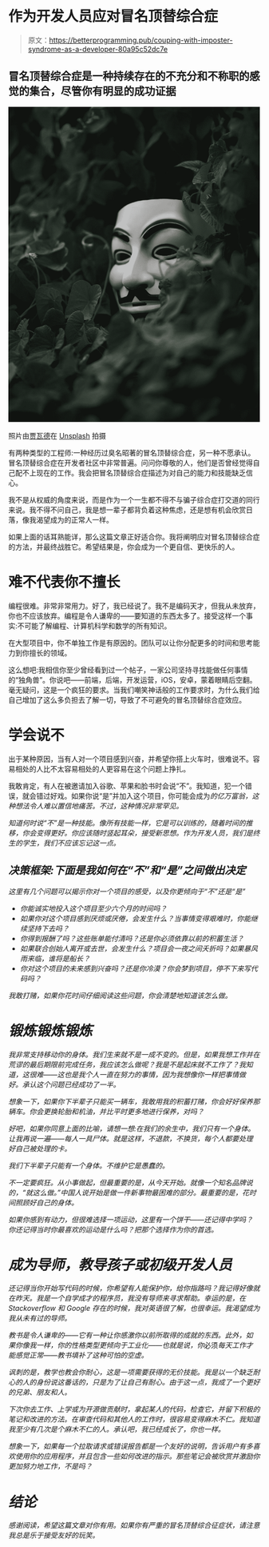 # 作为开发人员应对冒名顶替综合症

> 原文：<https://betterprogramming.pub/couping-with-imposter-syndrome-as-a-developer-80a95c52dc7e>

## 冒名顶替综合症是一种持续存在的不充分和不称职的感觉的集合，尽管你有明显的成功证据

![](img/5723d7c7dc16072317cab1b7ca280d3a.png)

照片由[贾瓦德](https://unsplash.com/@_javardh_001?utm_source=medium&utm_medium=referral)在 [Unsplash](https://unsplash.com?utm_source=medium&utm_medium=referral) 拍摄

有两种类型的工程师:一种经历过臭名昭著的冒名顶替综合症，另一种不愿承认。冒名顶替综合症在开发者社区中非常普遍。问问你尊敬的人，他们是否曾经觉得自己配不上现在的工作。我会把冒名顶替综合症描述为对自己的能力和技能缺乏信心。

我不是从权威的角度来说，而是作为一个一生都不得不与骗子综合症打交道的同行来说。我不得不问自己，我是想一辈子都背负着这种焦虑，还是想有机会欣赏日落，像我渴望成为的正常人一样。

如果上面的话耳熟能详，那么这篇文章正好适合你。我将阐明应对冒名顶替综合症的方法，并最终战胜它。希望结果是，你会成为一个更自信、更快乐的人。

# 难不代表你不擅长

编程很难。非常非常用力。好了，我已经说了。我不是编码天才，但我从未放弃，你也不应该放弃。编程是令人谦卑的——要知道的东西太多了。接受这样一个事实:不可能了解编程、计算机科学和数学的所有知识。

在大型项目中，你不单独工作是有原因的。团队可以让你分配更多的时间和思考能力到你擅长的领域。

这么想吧:我相信你至少曾经看到过一个帖子，一家公司坚持寻找能做任何事情的“独角兽”。你说吧——前端，后端，开发运营，iOS，安卓，蒙着眼睛后空翻。毫无疑问，这是一个疯狂的要求。当我们嘲笑神话般的工作要求时，为什么我们给自己增加了这么多负担去了解一切，导致了不可避免的冒名顶替综合症效应。

# 学会说不

出于某种原因，当有人对一个项目感到兴奋，并希望你搭上火车时，很难说不。容易相处的人比不太容易相处的人更容易在这个问题上挣扎。

我敢肯定，有人在被邀请加入谷歌、苹果和脸书时会说“不”。我知道，犯一个错误，就会错过好戏。如果你说“是”并加入这个项目，你可能会成为[](https://english.stackexchange.com/a/324175)*的亿万富翁，这种想法令人难以置信地痛苦。不过，这种情况非常罕见。*

*知道何时说“不”是一种技能。像所有技能一样，它是可以训练的，随着时间的推移，你会变得更好。你应该随时竖起耳朵，接受新思想。作为开发人员，我们是终生的学生，我们不应该忘记这一点。*

## *决策框架:下面是我如何在“不”和“是”之间做出决定*

*这里有几个问题可以揭示你对一个项目的感受，以及你更倾向于“不”还是“是”*

*   *你能诚实地投入这个项目至少六个月的时间吗？*
*   *如果你对这个项目感到厌烦或厌倦，会发生什么？当事情变得艰难时，你能继续坚持下去吗？*
*   *你得到报酬了吗？这些账单能付清吗？还是你必须依靠以前的积蓄生活？*
*   *如果联合创始人离开或去世，会发生什么？项目会一夜之间夭折吗？如果暴风雨来临，谁将是船长？*
*   *你对这个项目的未来感到兴奋吗？还是你冷漠？你会梦到项目，停不下来写代码吗？*

*我敢打赌，如果你花时间仔细阅读这些问题，你会清楚地知道该怎么做。*

# *锻炼锻炼锻炼*

*我非常支持移动你的身体。我们生来就不是一成不变的。但是，如果我想工作并在荒谬的最后期限前完成任务，我应该怎么做呢？我是不是起床就不工作了？我知道，这很难——这也是我个人一直在努力的事情，因为我想像你一样把事情做好。承认这个问题已经成功了一半。*

*想象一下，如果你下半辈子只能买一辆车，我敢用我的积蓄打赌，你会好好保养那辆车。你会更换轮胎和机油，并比平时更多地进行保养，对吗？*

*好吧，如果你同意上面的比喻，请想一想:在我们的余生中，我们只有一个身体。让我再说一遍——每人一具尸体。就是这样，不退款，不换货，每个人都要处理好自己被处理的卡。*

*我们下半辈子只能有一个身体。不维护它是愚蠢的。*

*不一定要疯狂。从小事做起，但最重要的是，从今天开始。就像一个知名品牌说的，“就这么做。”中国人说开始是做一件新事物最困难的部分。最重要的是，花时间照顾好自己的身体。*

*如果你感到有动力，但很难选择一项运动，这里有一个饼干——还记得中学吗？你还记得当时你最喜欢的运动是什么吗？把那个选择作为你的首选。*

# *成为导师，教导孩子或初级开发人员*

*还记得当你开始写代码的时候，你希望有人能保护你，给你指路吗？我记得好像就在昨天。我是一个自学成才的程序员，我没有导师来寻求帮助。幸运的是，在 Stackoverflow 和 Google 存在的时候，我对英语很了解，也很幸运。我渴望成为我从未有过的导师。*

*教书是令人谦卑的——它有一种让你感激你以前所取得的成就的东西。此外，如果你像我一样，你的性格类型更倾向于工业化——也就是说，你*必须*每天工作才能感觉正常——教书填补了这种可怕的空虚。*

*讽刺的是，教学也教会你耐心，这是一项需要获得的无价技能。我是以一个缺乏耐心的人的身份说这番话的，只是为了让自己有耐心。由于这一点，我成了一个更好的兄弟、朋友和人。*

*下次你去工作、上学或为开源做贡献时，拿起某人的代码，检查它，并留下积极的笔记和改进的方法。在审查代码和其他人的工作时，很容易变得麻木不仁。我知道我至少有几次是个麻木不仁的人。承认吧，我已经成长了，你也一样。*

*想象一下，如果每一个拉取请求或错误报告都是一个友好的说明，告诉用户有多喜欢使用你的应用程序，并且包含一些如何改进的指示。那些笔记会被欣赏并激励你更加努力地工作，不是吗？*

# *结论*

*感谢阅读，希望这篇文章对你有用。如果你有严重的冒名顶替综合征症状，请注意我总是乐于接受友好的玩笑。*